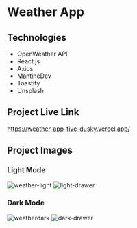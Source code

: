 # Weather App 

## Technologies

* OpenWeather API
* React.js
* Axios
* MantineDev
* Toastify
* Unsplash

## Project Live Link

https://weather-app-five-dusky.vercel.app/


## Project Images

### Light Mode 
![weather-light](https://user-images.githubusercontent.com/86098657/190912413-9ec47dc9-35a0-4b07-bcea-e5796c5bee6c.PNG)
![light-drawer](https://user-images.githubusercontent.com/86098657/190912765-bb1e815c-2252-4128-a7fe-17550f01382d.PNG)

### Dark Mode 
![weatherdark](https://user-images.githubusercontent.com/86098657/190912419-8340fe36-19d3-4b00-a863-7a536d33968b.PNG)
![dark-drawer](https://user-images.githubusercontent.com/86098657/190912423-6de2e960-2300-4249-8a7d-faec4d0ef604.PNG)
